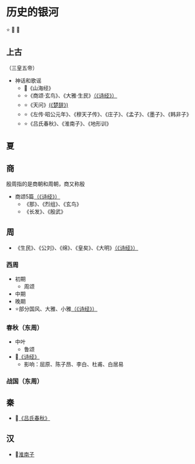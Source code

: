 # 历史的银河
⭐ 🌟 🌠
## 上古
（三皇五帝）
- 神话和歌谣
  - 🌟《山海经》
  - ⭐《商颂·玄鸟》、《大雅·生民》[（《诗经》）](#test2)
  - ⭐《天问》[(《楚辞》)]()
  - ⭐《左传·昭公元年》、《穆天子传》、《庄子》、《孟子》、《墨子》、《韩非子》
  - ⭐《吕氏春秋》、《淮南子》、《地形训》

## 夏
## 商
殷周指的是商朝和周朝，商又称殷
- 商颂5篇[（《诗经》）](#test2)
  - 《那》、《烈组》、《玄鸟》
  - 《长发》、《殷武》

## 周
- 《生民》、《公刘》、《绵》、《皇矣》、《大明》[（《诗经》）](#test2)
### 西周
- 初期
  - 周颂
- 中期
- 晚期
- ⭐部分国风、大雅、小雅[（《诗经》）](#test2)

### 春秋（东周）
- 中叶
  - 鲁颂
- 🌠[《诗经》](/HistoryOfCL/02.html)<a id="test2"></a>
  - 影响：屈原、陈子昂、李白、杜甫、白居易
### 战国（东周）

## 秦
- 🌠[《吕氏春秋》]()

## 汉
- 🌠[淮南子]()